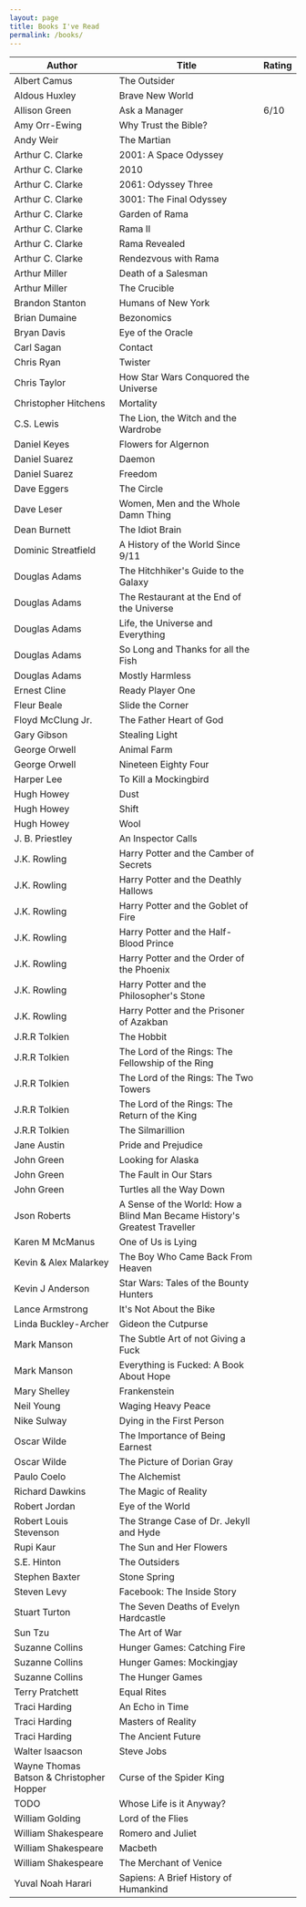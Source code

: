 ```yaml
---
layout: page
title: Books I've Read
permalink: /books/
---
```


| Author | Title | Rating |
| ------ | ----- | ------ |
| Albert Camus | The Outsider
| Aldous Huxley | Brave New World
| Allison Green | Ask a Manager | 6/10
| Amy Orr-Ewing | Why Trust the Bible?
| Andy Weir | The Martian
| Arthur C. Clarke | 2001: A Space Odyssey
| Arthur C. Clarke | 2010
| Arthur C. Clarke | 2061: Odyssey Three
| Arthur C. Clarke | 3001: The Final Odyssey
| Arthur C. Clarke | Garden of Rama
| Arthur C. Clarke | Rama II
| Arthur C. Clarke | Rama Revealed
| Arthur C. Clarke | Rendezvous with Rama
| Arthur Miller | Death of a Salesman
| Arthur Miller | The Crucible
| Brandon Stanton | Humans of New York
| Brian Dumaine | Bezonomics
| Bryan Davis | Eye of the Oracle
| Carl Sagan | Contact
| Chris Ryan | Twister
| Chris Taylor | How Star Wars Conquored the Universe
| Christopher Hitchens | Mortality
| C.S. Lewis | The Lion, the Witch and the Wardrobe
| Daniel Keyes | Flowers for Algernon
| Daniel Suarez | Daemon
| Daniel Suarez | Freedom
| Dave Eggers | The Circle
| Dave Leser | Women, Men and the Whole Damn Thing
| Dean Burnett | The Idiot Brain
| Dominic Streatfield | A History of the World Since 9/11
| Douglas Adams | The Hitchhiker's Guide to the Galaxy
| Douglas Adams | The Restaurant at the End of the Universe
| Douglas Adams | Life, the Universe and Everything
| Douglas Adams | So Long and Thanks for all the Fish
| Douglas Adams | Mostly Harmless
| Ernest Cline | Ready Player One
| Fleur Beale | Slide the Corner
| Floyd McClung Jr. | The Father Heart of God
| Gary Gibson | Stealing Light
| George Orwell | Animal Farm
| George Orwell | Nineteen Eighty Four
| Harper Lee | To Kill a Mockingbird
| Hugh Howey | Dust
| Hugh Howey | Shift
| Hugh Howey | Wool
| J. B. Priestley | An Inspector Calls
| J.K. Rowling | Harry Potter and the Camber of Secrets
| J.K. Rowling | Harry Potter and the Deathly Hallows
| J.K. Rowling | Harry Potter and the Goblet of Fire
| J.K. Rowling | Harry Potter and the Half-Blood Prince
| J.K. Rowling | Harry Potter and the Order of the Phoenix
| J.K. Rowling | Harry Potter and the Philosopher's Stone
| J.K. Rowling | Harry Potter and the Prisoner of Azakban
| J.R.R Tolkien | The Hobbit
| J.R.R Tolkien | The Lord of the Rings: The Fellowship of the Ring
| J.R.R Tolkien | The Lord of the Rings: The Two Towers
| J.R.R Tolkien | The Lord of the Rings: The Return of the King
| J.R.R Tolkien | The Silmarillion
| Jane Austin | Pride and Prejudice
| John Green | Looking for Alaska
| John Green | The Fault in Our Stars
| John Green | Turtles all the Way Down
| Json Roberts | A Sense of the World: How a Blind Man Became History's Greatest Traveller
| Karen M McManus | One of Us is Lying
| Kevin & Alex Malarkey | The Boy Who Came Back From Heaven
| Kevin J Anderson | Star Wars: Tales of the Bounty Hunters
| Lance Armstrong | It's Not About the Bike
| Linda Buckley-Archer | Gideon the Cutpurse
| Mark Manson | The Subtle Art of not Giving a Fuck
| Mark Manson | Everything is Fucked: A Book About Hope
| Mary Shelley | Frankenstein
| Neil Young | Waging Heavy Peace
| Nike Sulway | Dying in the First Person
| Oscar Wilde | The Importance of Being Earnest
| Oscar Wilde | The Picture of Dorian Gray
| Paulo Coelo | The Alchemist
| Richard Dawkins | The Magic of Reality
| Robert Jordan | Eye of the World
| Robert Louis Stevenson | The Strange Case of Dr. Jekyll and Hyde
| Rupi Kaur | The Sun and Her Flowers
| S.E. Hinton | The Outsiders
| Stephen Baxter | Stone Spring
| Steven Levy | Facebook: The Inside Story
| Stuart Turton | The Seven Deaths of Evelyn Hardcastle
| Sun Tzu | The Art of War
| Suzanne Collins | Hunger Games: Catching Fire
| Suzanne Collins | Hunger Games: Mockingjay
| Suzanne Collins | The Hunger Games
| Terry Pratchett | Equal Rites
| Traci Harding | An Echo in Time
| Traci Harding | Masters of Reality
| Traci Harding | The Ancient Future
| Walter Isaacson | Steve Jobs
| Wayne Thomas Batson & Christopher Hopper | Curse of the Spider King
| TODO | Whose Life is it Anyway?
| William Golding | Lord of the Flies
| William Shakespeare | Romero and Juliet
| William Shakespeare | Macbeth
| William Shakespeare | The Merchant of Venice
| Yuval Noah Harari | Sapiens: A Brief History of Humankind
